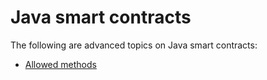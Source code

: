 # Java smart contracts

The following are advanced topics on Java smart contracts:

* [Allowed methods](allowed-methods.md)
